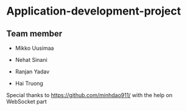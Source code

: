 # Application-development-project

## Team member
- Mikko Uusimaa

- Nehat Sinani

- Ranjan Yadav

- Hai Truong

Special thanks to https://github.com/minhdao911/ with the help on WebSocket part
